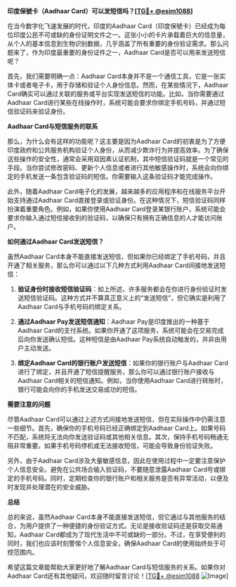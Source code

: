 **印度保號卡（Aadhaar Card）可以发短信吗？[[TG💪+ @esim1088](https://t.me/s/esim1088)]**

在当今数字化飞速发展的时代，印度的Aadhaar Card（印度保號卡）已经成为每位印度公民不可或缺的身份证明文件之一。这张小小的卡片承载着巨大的信息量，从个人的基本信息到生物识别数据，几乎涵盖了所有重要的身份验证需求。那么问题来了，作为印度最重要的身份证件之一，Aadhaar Card是否可以用来发送短信呢？

首先，我们需要明确一点：Aadhaar Card本身并不是一个通信工具，它是一张实体卡或者电子卡，用于存储和验证个人身份信息。然而，在某些情况下，Aadhaar Card确实可以通过关联的服务或平台实现发送短信的功能。比如，当你需要通过Aadhaar Card进行某些在线操作时，系统可能会要求你绑定手机号码，并通过短信验证码来验证身份。

**Aadhaar Card与短信服务的联系**

那么，为什么会有这样的功能呢？这主要是因为Aadhaar Card的初衷是为了方便印度政府和公共服务机构验证个人身份，从而减少欺诈行为并提高效率。为了确保这些操作的安全性，通常会采用双因素认证机制，其中短信验证码就是一个常见的手段。当你尝试修改密码、更新个人信息或者进行其他敏感操作时，系统会向你绑定的手机发送一条包含验证码的短信。你需要输入这条验证码才能完成操作。

此外，随着Aadhaar Card电子化的发展，越来越多的应用程序和在线服务平台开始支持通过Aadhaar Card直接登录或验证身份。在这种情况下，短信验证码同样扮演着重要角色。例如，如果你使用Aadhaar Card登录某银行账户，系统可能会要求你输入通过短信接收到的验证码，以确保只有拥有正确信息的人才能访问账户。

**如何通过Aadhaar Card发送短信？**

虽然Aadhaar Card本身不能直接发送短信，但如果你已经绑定了手机号码，并且开通了相关服务，那么你可以通过以下几种方式利用Aadhaar Card间接地发送短信：

1. **验证身份时接收短信验证码**：如上所述，许多服务都会在你进行身份验证时发送短信验证码。这种方式并不算真正意义上的“发送短信”，但它确实是利用了Aadhaar Card与手机号码的绑定关系。

2. **通过Aadhaar Pay发送短信通知**：Aadhaar Pay是印度推出的一种基于Aadhaar Card的支付系统。如果你开通了这项服务，系统可能会在交易完成后向你发送确认短信。这种短信是由Aadhaar Pay系统自动触发的，并非由用户主动发送。

3. **绑定Aadhaar Card的银行账户发送短信**：如果你的银行账户与Aadhaar Card进行了绑定，并且开通了短信提醒服务，那么你可以通过银行账户接收与Aadhaar Card相关的短信通知。例如，当你使用Aadhaar Card进行转账时，银行可能会向你的手机发送交易成功的短信。

**需要注意的问题**

尽管Aadhaar Card可以通过上述方式间接地发送短信，但在实际操作中仍需注意一些细节。首先，确保你的手机号码已经正确绑定到Aadhaar Card上。如果号码不匹配，系统将无法向你发送验证码或其他相关信息。其次，保持手机号码畅通无阻非常重要。如果手机号码停机或无法接收短信，可能会导致身份验证失败。

另外，由于Aadhaar Card涉及大量敏感信息，因此在使用过程中一定要注意保护个人信息安全。避免在公共场合输入验证码，不要随意泄露Aadhaar Card号或绑定的手机号码。同时，定期检查你的银行账户和相关服务是否有异常活动，以便及时发现并处理潜在的安全威胁。

**总结**

总的来说，虽然Aadhaar Card本身不能直接发送短信，但它通过与其他服务的结合，为用户提供了一种便捷的身份验证方式。无论是接收验证码还是获取交易通知，Aadhaar Card都成为了现代生活中不可或缺的一部分。不过，在享受便利的同时，我们也应该时刻警惕个人信息安全，确保Aadhaar Card的使用始终处于可控范围内。

希望这篇文章能帮助大家更好地了解Aadhaar Card与短信服务的关系。如果你对Aadhaar Card还有其他疑问，欢迎随时留言讨论！[[TG💪+ @esim1088](https://t.me/s/esim1088) ![Image](https://i.postimg.cc/4NQfJmqS/Snipaste-2025-05-13-00-14-12.png)]